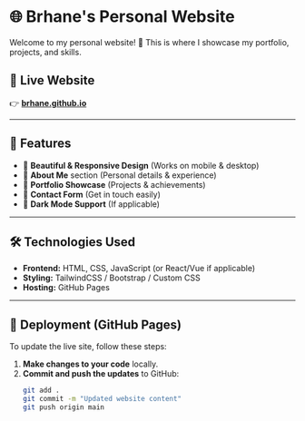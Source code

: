 # 🌐 Brhane's Personal Website

Welcome to my personal website! 🚀 This is where I showcase my portfolio, projects, and skills.

## 🔗 Live Website
👉 **[brhane.github.io](https://brhane.github.io/)**

---

## 📌 Features
- 🎨 **Beautiful & Responsive Design** (Works on mobile & desktop)
- 📝 **About Me** section (Personal details & experience)
- 💼 **Portfolio Showcase** (Projects & achievements)
- 📩 **Contact Form** (Get in touch easily)
- 🌙 **Dark Mode Support** (If applicable)

---

## 🛠️ Technologies Used
- **Frontend:** HTML, CSS, JavaScript (or React/Vue if applicable)
- **Styling:** TailwindCSS / Bootstrap / Custom CSS
- **Hosting:** GitHub Pages

---

## 🚀 Deployment (GitHub Pages)
To update the live site, follow these steps:

1. **Make changes to your code** locally.
2. **Commit and push the updates** to GitHub:
   ```sh
   git add .
   git commit -m "Updated website content"
   git push origin main

